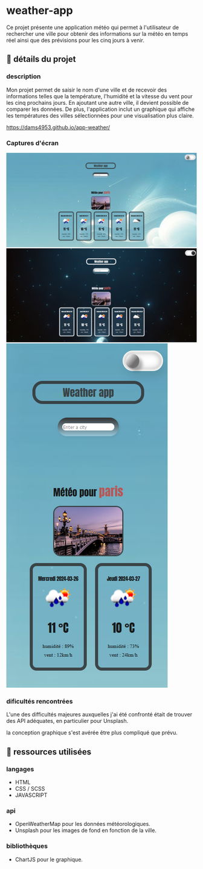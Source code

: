 # weather-app

Ce projet présente une application météo qui permet à l'utilisateur de rechercher une ville pour obtenir des informations sur la météo en temps réel ainsi que des prévisions pour les cinq jours à venir.

## 📌 détails du projet

### description

Mon projet permet de saisir le nom d'une ville et de recevoir des informations telles que la température, l'humidité et la vitesse du vent pour les cinq prochains jours. En ajoutant une autre ville, il devient possible de comparer les données. De plus, l'application inclut un graphique qui affiche les températures des villes sélectionnées pour une visualisation plus claire.

https://dams4953.github.io/app-weather/

### Captures d'écran
![Capture d'écran de l'application](weather1.png)
![Capture d'écran de l'application](weather2.png)
![Capture d'écran de l'application](weather3.png)

### dificultés rencontrées

L'une des difficultés majeures auxquelles j'ai été confronté était de trouver des API adéquates, en particulier pour Unsplash. 

la conception graphique s'est avérée être plus compliqué que prévu.

## 📌 ressources utilisées

### langages

- HTML
- CSS / SCSS
- JAVASCRIPT

### api

- OpenWeatherMap pour les données météorologiques.
- Unsplash pour les images de fond en fonction de la ville.

### bibliothèques

- ChartJS pour le graphique.
